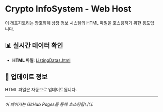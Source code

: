 # Crypto InfoSystem - Web Host

이 레포지토리는 암호화폐 상장 정보 시스템의 HTML 파일을 호스팅하기 위한 용도입니다.

## 📊 실시간 데이터 확인

- **HTML 파일**: [ListingDatas.html](./ListingDatas.html)

## 🔄 업데이트 정보

HTML 파일은 자동으로 업데이트됩니다.

---

*이 페이지는 GitHub Pages를 통해 호스팅됩니다.*
